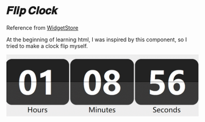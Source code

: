 # 𝑭𝒍𝒊𝒑 𝑪𝒍𝒐𝒄𝒌

Reference from [WidgetStore](https://cn.widgetstore.net/#/detail/6d85a2b962c6cb270f16f0f63568ed50)

At the beginning of learning html, I was inspired by this component, so I tried to make a clock flip myself.

![Preview](preview.gif)



